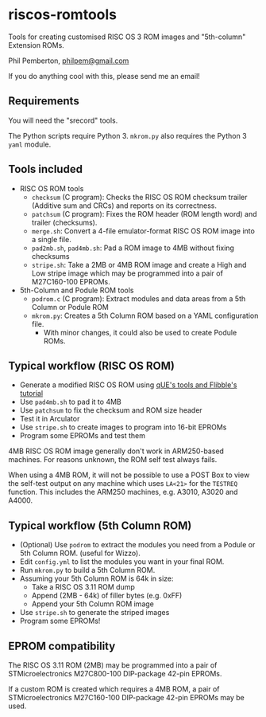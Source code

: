 # riscos-romtools
Tools for creating customised RISC OS 3 ROM images and "5th-column" Extension ROMs.

Phil Pemberton, philpem@gmail.com

If you do anything cool with this, please send me an email!

## Requirements

You will need the "srecord" tools.

The Python scripts require Python 3. `mkrom.py` also requires the Python 3 `yaml` module.


## Tools included

* RISC OS ROM tools
  * `checksum` (C program): Checks the RISC OS ROM checksum trailer (Additive sum and CRCs) and reports on its correctness.
  * `patchsum` (C program): Fixes the ROM header (ROM length word) and trailer (checksums).
  * `merge.sh`: Convert a 4-file emulator-format RISC OS ROM image into a single file.
  * `pad2mb.sh`, `pad4mb.sh`: Pad a ROM image to 4MB without fixing checksums
  * `stripe.sh`: Take a 2MB or 4MB ROM image and create a High and Low stripe image which may be programmed into a pair of M27C160-100 EPROMs.
* 5th-Column and Podule ROM tools
  * `podrom.c` (C program): Extract modules and data areas from a 5th Column or Podule ROM
  * `mkrom.py`: Creates a 5th Column ROM based on a YAML configuration file.
    * With minor changes, it could also be used to create Podule ROMs.


## Typical workflow (RISC OS ROM)

- Generate a modified RISC OS ROM using [qUE's tools and Flibble's tutorial](https://stardot.org.uk/forums/viewtopic.php?f=29&t=14164)
- Use `pad4mb.sh` to pad it to 4MB
- Use `patchsum` to fix the checksum and ROM size header
- Test it in Arculator
- Use `stripe.sh` to create images to program into 16-bit EPROMs
- Program some EPROMs and test them

4MB RISC OS ROM image generally don't work in ARM250-based machines. For reasons unknown, the ROM self test always fails.

When using a 4MB ROM, it will not be possible to use a POST Box to view the self-test output on any machine which uses `LA<21>` for the `TESTREQ` function. This includes the ARM250 machines, e.g. A3010, A3020 and A4000.


## Typical workflow (5th Column ROM)

- (Optional) Use `podrom` to extract the modules you need from a Podule or 5th Column ROM. (useful for Wizzo).
- Edit `config.yml` to list the modules you want in your final ROM.
- Run `mkrom.py` to build a 5th Column ROM.
- Assuming your 5th Column ROM is 64k in size:
  - Take a RISC OS 3.11 ROM dump
  - Append (2MB - 64k) of filler bytes (e.g. 0xFF)
  - Append your 5th Column ROM image
- Use `stripe.sh` to generate the striped images
- Program some EPROMs!


## EPROM compatibility

The RISC OS 3.11 ROM (2MB) may be programmed into a pair of STMicroelectronics M27C800-100 DIP-package 42-pin EPROMs.

If a custom ROM is created which requires a 4MB ROM, a pair of STMicroelectronics M27C160-100 DIP-package 42-pin EPROMs may be used.


